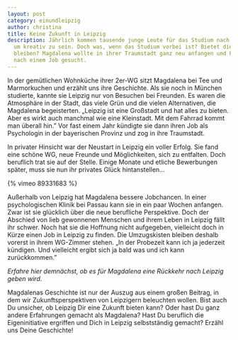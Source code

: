 ```yaml
---
layout: post
category: einundleipzig
author: christina
title: Keine Zukunft in Leipzig
description: Jährlich kommen tausende junge Leute für das Studium nach Leipzig. Es locken günstige Mieten sowie Räume,
  um kreativ zu sein. Doch was, wenn das Studium vorbei ist? Bietet die Stadt Berufseinsteigern die Möglichkeit zu
  bleiben? Magdalena wollte in ihrer Traumstadt ganz neu anfangen und Fuß fassen. Acht Monate lang hat sie vergeblich
  nach einem Job gesucht.
---
```

In der gemütlichen Wohnküche ihrer 2er-WG sitzt Magdalena bei Tee und Marmorkuchen und erzählt uns ihre Geschichte. Als
sie noch in München studierte, kannte sie Leipzig nur von Besuchen bei Freunden. Es waren die Atmosphäre in der Stadt,
das viele Grün und die vielen Alternativen, die Magdalena begeisterten. „Leipzig ist eine Großstadt und hat alles zu
bieten. Aber es wirkt auch manchmal wie eine Kleinstadt. Mit dem Fahrrad kommt man überall hin.” Vor fast einem Jahr
kündigte sie dann ihren Job als Psychologin in der bayerischen Provinz und zog in ihre Traumstadt.

In privater Hinsicht war der Neustart in Leipzig ein voller Erfolg. Sie fand eine schöne WG, neue Freunde und
Möglichkeiten, sich zu entfalten. Doch beruflich trat sie auf der Stelle. Einige Monate und etliche Bewerbungen später,
muss sie nun ihr privates Glück hintanstellen...

{% vimeo 89331683 %}

Außerhalb von Leipzig hat Magdalena bessere Jobchancen. In einer psychologischen Klinik bei Passau kann sie in ein paar
Wochen anfangen. Zwar ist sie glücklich über die neue berufliche Perspektive. Doch der Abschied von lieb gewonnenen
Menschen und ihrem Leben in Leipzig fällt ihr schwer. Noch hat sie die Hoffnung nicht aufgegeben, vielleicht doch in
Kürze einen Job in Leipzig zu finden. Die Umzugskisten bleiben deshalb vorerst in ihrem WG-Zimmer stehen. „In der
Probezeit kann ich ja jederzeit kündigen. Und vielleicht ergibt sich ja bald was und ich kann zurückkommen.”

*Erfahre hier demnächst, ob es für Magdalena eine Rückkehr nach Leipzig geben wird.*

Magdalenas Geschichte ist nur der Auszug aus einem großen Beitrag, in dem wir Zukunftsperspektiven von Leipzigern
beleuchten wollen. Bist auch Du unsicher, ob Leipzig Dir eine Zukunft bieten kann? Oder hast Du ganz andere Erfahrungen
gemacht als Magdalena? Hast Du beruflich die Eigeninitiative ergriffen und Dich in Leipzig selbstständig gemacht?
Erzähl uns Deine Geschichte!
